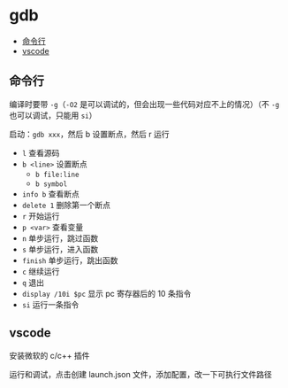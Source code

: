 # gdb

- [命令行](#命令行)
- [vscode](#vscode)

## 命令行

编译时要带 `-g`（`-O2` 是可以调试的，但会出现一些代码对应不上的情况）（不 `-g` 也可以调试，只能用 `si`）

启动：`gdb xxx`，然后 b 设置断点，然后 r 运行

- `l` 查看源码
- `b <line>` 设置断点
  - `b file:line`
  - `b symbol`
- `info b` 查看断点
- `delete 1` 删除第一个断点
- `r` 开始运行
- `p <var>` 查看变量
- `n` 单步运行，跳过函数
- `s` 单步运行，进入函数
- `finish` 单步运行，跳出函数
- `c` 继续运行
- `q` 退出
- `display /10i $pc` 显示 pc 寄存器后的 10 条指令
- `si` 运行一条指令

## vscode

安装微软的 c/c++ 插件

运行和调试，点击创建 launch.json 文件，添加配置，改一下可执行文件路径
